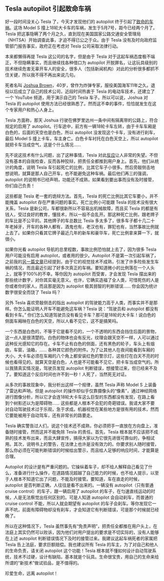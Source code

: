 <div class="inner">
<h2>Tesla autopilot 引起致命车祸</h2>
<p>好一段时间没关心 Tesla 了，今天才发现他们的 autopilot 终于引起了<a href="http://www.pbs.org/newshour/rundown/deadly-tesla-crash-exposes-confusion-over-automated-driving">致命的车祸</a>。这场 Model S 撞上18轮大卡车的车祸，发生于5月7号，距今已经两个月了。 Tesla 把这事隐瞒了两个月之久，直到现在美国国家公路交通安全管理局（NHTSA）开始调查此事，才迫不得已公之于众。由于 Tesla 没有及时向政府监管部门报告事实，政府正在考虑对 Tesla 公司采取法律行动。</p>
<p>本来都懒得再提 Tesla 这公司的名字，但是由于 Tesla 对于这起车祸态度极不端正，不但隐瞒事实，而且继续找各种借口为 autopilot 开脱罪名，让这玩具级别的技术继续危害无辜开车人的安全，很多人（包括新闻机构）对此的分析很多都抓不住关键，所以我不得不再出来说几句。</p>
<p>死者名叫 <a href="http://www.legacy.com/obituaries/ohio/obituary.aspx?pid=179994314">Joshua Brown</a>，40岁，曾作为炸弹专家，服役美国海军11年之久。退役以后成立了自己的技术公司，近段时间热衷于 Tesla 的电动车技术，还建立了一个 YouTube 频道，用于演示自己的 Tesla 车子。所以可以说，Joshua 对 Tesla 的 autopilot 使用方法已经很熟悉了。然而这不幸的事件，恰恰就发生在这个专家用户和热心人身上。</p>
<p>Tesla 方面称，那天 Joshua 行驶在佛罗里达州一条中间有隔离带的公路上，符合规定的启用了 autopilot。行车途中，前方有一辆18轮卡车左转，由于卡车车厢是白色的，后面的天空也是白色，所以 autopilot 没发现这个卡车，没有进行刹车，最后 Model S 撞上卡车，车主身亡。白色卡车衬托在白色天空上，所以 autopilot 就把卡车当成空气，这是个什么情况……</p>
<p>先不说这技术有什么问题，出了这种事情，Tesla 对此<a href="https://www.teslamotors.com/en_GB/blog/tragic-loss">反应</a>让人非常的失望。不但没有基本的自我检查，反而各种狡辩，把责任全都推到用户身上。首先，他们从统计的角度，说明 Tesla 车引起死亡的比例，比其它车子小很多。然后旁敲侧击地想说明，就算是那人自己开车，也不能避免这种车祸。最后他们再三的强调，autopilot 的说明书已经声明，功能还不成熟，如果看到要出事而没有及时接管，你们自己负责！</p>
<p>这些都是 Tesla 老一套的诡辩方法。首先，Tesla 的死亡比例比其它车要小，并不能掩盖 autopilot 存在严重问题的事实。死亡比例小可能跟 Tesla 的技术没有很大关系，Tesla 是新公司，车都很新所以不容易出机械故障，而且买 Tesla 的都是有钱人，受过良好的教育，懂技术，所以一般不会乱开。那这种死亡比例，跟老牌子的车比是不公平的。其他牌子的车总数比 Tesla 多太多了，很多车子都十几二十年老掉牙，开车的各种人都有，酒鬼也有，老汉也有，罪犯也有，当然事故比例就上去了。如果你只看其它牌子最近几年的新车和豪华车，死亡比例拿来算一下，就很小。</p>
<p>如果你光看 autopilot 导航的总里程数，事故比例恐怕就上去了，因为很多 Tesla 用户可能没有启用 autopilot，或者用的很少。Autopilot 不是第一次引起车祸了，之前我的<a href="http://www.yinwang.org/blog-cn/2016/01/10/tesla-autopilot">另一篇文章</a>已经提到，由于它的视觉技术不成熟，引发了许多险些发生车祸的情况，而且最近引起了好多次真正的车祸。要知道微小的比例落在一个人头上，就等于100%的不幸。等你因为 autopilot 而受害，才会发现 Tesla 摆出来的那些统计数字，对你其实毫无意义。也许，它确实造福了全人类，可惜死伤的人是你或者你的家人，而且那是因为 autopilot 极其弱智的判断错误…… 你会因为统计数字很安全而饶了 Tesla 吗？</p>
<p>另外 Tesla 喜欢旁敲侧击的指出 autopilot 的驾驶能力高于人类，而事实并不是那样。你怎么能证明人开车不能避免这车祸？Tesla 说：“驾驶员和 autopilot 都没有看到卡车。” 你们怎么知道驾驶员没有看见卡车？那可是18轮的大卡车！说白色的侧面车厢映在白色的天空，所以人看不见它，这不是搞笑吗。</p>
<p>一个东西是白色的，不等于它是看不见的，一个不透明的东西会挡住后面的景物，这一点人是很清楚的。白色的物体也会有反光，纹理会跟天空不一样，人可以通过这种反光感知它的存在。卡车不止有白色的侧面，还有黑色的轮子，车头上有烟囱，车窗，油箱，…… 各种其它颜色的附件。为了让其他人在夜间能看到车厢的大小，大卡车必须在车厢的八个角上都安装红色的警示灯，这些灯在白天不亮的时候也看得见的。就算天空是白色，人也是不可能看不见它，把卡车当成空气的。所以我猜真实情况是，驾驶员发现 autopilot 判断错误，想接管过来，但已经来不及了。要知道这个反应时间也许不到一秒！人死了，当然死无对证。</p>
<p>从多次的事故现象中，我分析出这样一个规律，虽然 Tesla 声称 Model S 上装备了雷达和声呐，但是 autopilot 的操作却似乎仅靠摄像头的“像素”，通过神经网络进行图像分析，所以它才会连18轮大卡车这么巨型的东西都没有发现，在路上看到个树影还以为是障碍物…… 这些都是人根本不会犯的奇葩错误。我请大家不要对自动驾驶技术过于乐观，急于求成。机器视觉在某些地方是很有用的技术，然而它要能被用于自动驾车，还有非常长的路要走。</p>
<p>Tesla 确实警告过人们，说这个技术还不成熟，你必须把手一直放在方向盘上，准备随时接管，然而这并不能免除 Tesla 的责任。首先，Tesla 根本就不应该把不成熟的技术发布出来，而且大肆宣传，搞得大家以为它很先进很可靠似的，争相试用。其次，说明书上的警告，在法律上也许是没有效力的。你要求别人随时接管，那么你必须在可能判断错误的时候给出警示，而且给人足够的响应时间，才能算是合理。</p>
<p>Autopilot 的设计是有严重问题的。它操纵着车子，却不给人解释自己看见了什么，准备进行什么操作，在道路情况超越了自己能力的时候，也不给人提示，以至于人根本不知道它出了问题，不能及时接管。要知道，车在直走的时候，autopilot 是否判断正确，人往往是看不出来的。一辆没有 autopilot（只有普通  cruise  control）的车子，跟一辆启用了  autopilot 的车子，在匀速直线运动的时候，人是无法察觉出任何区别的。可是人知道 autopilot 会自动刹车，而普通的  cruise  control 不能，所以人就会期望有 autopilot 的车子会刹车。等你发现它一声不吭，前面有障碍物却没有刹车，才会知道它有判断错误，可是那个时候就已经晚了。</p>
<p>所以在这种情况下，Tesla 虽然事先有“免责声明”，把责任全都推在用户头上，在法庭上其实仍然可以败诉，因为他们对用户提出的要求是不切实际的，没有人能够在上述 autopilot 判断错误情况下及时的接管过来。我建议这起车祸死者的家属把 Tesla 告上法庭，要求巨额赔偿。我也建议所有 Tesla 的车主，为了对自己和他人的生命负责，请关闭 autopilot 这个功能！Tesla 根本就不懂如何设计自动驾驶系统，技术不过硬，设计有缺陷，基本就是个玩具。生命很宝贵，用自己的生命来给所谓的“新技术”做试验品，是不值得的。</p>
<p>珍爱生命，远离 autopilot！</p>
</div>
<div class="ad-banner" style="margin-top: 5px">
<script async src="//pagead2.googlesyndication.com/pagead/js/adsbygoogle.js"></script>
<ins class="adsbygoogle"
                    style="display:inline-block;width:100%;height:90px"
                    data-ad-client="ca-pub-1331524016319584"
                    data-ad-slot="6657867155"></ins>
<script>(adsbygoogle = window.adsbygoogle || []).push({});</script>
</div>
<script data-ad-client="ca-pub-1331524016319584" async
            src="https://pagead2.googlesyndication.com/pagead/js/adsbygoogle.js">
</script>
    